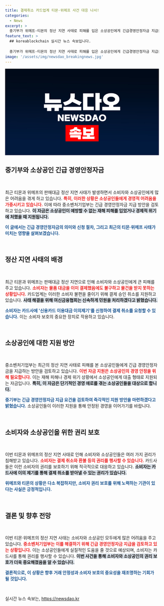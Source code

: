 ```yaml
---
title: 결제취소 카드업계 티몬·위메프 사건 대응 나서!
categories:
  - News
excerpt: >
  중기부가 위메프·티몬의 정산 지연 사태로 피해를 입은 소상공인에게 긴급경영안정자금 지급을 검토 중이다. 이로 인해 소비자 불편 해소와 경영 지원이 동시에 이뤄질 전망이다.
feature_text: >
  ## koreablockchain 실시간 뉴스 속보입니다.

  중기부가 위메프·티몬의 정산 지연 사태로 피해를 입은 소상공인에게 긴급경영안정자금 지급을 검토 중이다. 이로 인해 소비자 불편 해소와 경영 지원이 동시에 이뤄질 전망이다.
image: '/assets/img/newsdao_breakingnews.jpg'
---
```


<p><img src="/assets/img/newsdao_breakingnews.jpg" alt="koreablockchain 속보" /></p>

<h2 data-ke-size="size26">중기부와 소상공인 긴급 경영안정자금</h2>

<p data-ke-size="size16">&nbsp;</p>  

<p>최근 티몬과 위메프의 판매대금 정산 지연 사태가 발생하면서 소비자와 소상공인에게 많은 어려움을 겪게 하고 있습니다. <b><span style="color: #ee2323;">특히, 이러한 상황은 소상공인들에게 경영적 어려움을 가중시키고 있습니다.</span></b> 이에 따라 중소벤처기업부는 긴급 경영안정자금 지급 방안을 검토하고 있습니다. <b><span style="background-color: #21538527;">이 자금은 소상공인이 예방할 수 없는 재해 피해를 입었거나 경제적 위기에 처했을 때 지원됩니다.</span></b> </p>

<p><b><span style="color: #1a5490;">이 글에서는 긴급 경영안정자금의 의미와 신청 절차, 그리고 최근의 티몬·위메프 사태가 미치는 영향을 살펴보겠습니다.</span></b> </p>

<p data-ke-size="size16">&nbsp;</p>

<h2 data-ke-size="size26">정산 지연 사태의 배경</h2>

<p data-ke-size="size16">&nbsp;</p>

<p>최근 티몬과 위메프는 판매대금 정산 지연으로 인해 소비자와 소상공인에게 큰 피해를 주고 있습니다. <b><span style="color: #ee2323;">소비자는 물품 대금을 이미 결제했음에도 불구하고 물건을 받지 못하는 상황입니다.</span></b> 카드업계는 이러한 소비자 불편을 줄이기 위해 결제 승인 취소를 지원하고 있습니다. <b><span style="background-color: #21538527;">사태 해결을 위해 여신금융협회는 신속하게 민원을 처리하겠다고 밝혔습니다.</span></b> </p>

<p><b><span style="color: #1a5490;">소비자는 카드사에 '신용카드 이용대금 이의제기'를 신청하여 결제 취소를 요청할 수 있습니다.</span></b> 이는 소비자 보호의 중요한 장치로 작용하고 있습니다.</p>

<p data-ke-size="size16">&nbsp;</p>

<h2 data-ke-size="size26">소상공인에 대한 지원 방안</h2>

<p data-ke-size="size16">&nbsp;</p>

<p>중소벤처기업부는 최근의 정산 지연 사태로 피해를 본 소상공인들에게 긴급 경영안정자금을 지급하는 방안을 검토하고 있습니다. <b><span style="color: #ee2323;">이번 자금 지원은 소상공인의 경영 안정을 위해 필요합니다.</span></b> 이는 재해 피해나 경제 위기 상황에서 소상공인에게 대출 형태로 지원되는 자금입니다. <b><span style="background-color: #21538527;">특히, 이 자금은 단기적인 경영 애로를 겪는 소상공인들을 대상으로 합니다.</span></b> </p>

<p><b><span style="color: #1a5490;">중기부는 긴급 경영안정자금 지급 요건을 검토하여 즉각적인 지원 방안을 마련하겠다고 밝혔습니다.</span></b> 소상공인들이 이러한 지원을 통해 안정된 경영을 이어가기를 바랍니다.</p>

<p data-ke-size="size16">&nbsp;</p>

<h2 data-ke-size="size26">소비자와 소상공인을 위한 권리 보호</h2>

<p data-ke-size="size16">&nbsp;</p>

<p>이번 티몬과 위메프의 정산 지연 사태로 인해 소비자와 소상공인들은 여러 가지 권리가 침해받고 있습니다. <b><span style="color: #ee2323;">소비자는 결제 취소와 환불 등의 권리를 행사할 수 있습니다.</span></b> 카드사들은 이런 소비자의 권리를 보호하기 위해 적극적으로 대응하고 있습니다. <b><span style="background-color: #21538527;">소비자는 카드사에 이의 제기를 통해 결제 취소를 받아낼 수 있는 권리가 있습니다.</span></b> </p>

<p><b><span style="color: #1a5490;">위메프와 티몬의 상황은 다소 복잡하지만, 소비자 권리 보호를 위해 노력하는 기관이 있다는 사실은 긍정적입니다.</span></b></p>

<p data-ke-size="size16">&nbsp;</p>

<h2 data-ke-size="size26">결론 및 향후 전망</h2>

<p data-ke-size="size16">&nbsp;</p>

<p>이번 티몬·위메프의 정산 지연 사태는 소비자와 소상공인 모두에게 많은 어려움을 주고 있습니다. <b><span style="color: #ee2323;">중소벤처기업부는 이를 해결하기 위해 긴급 경영안정자금 지급을 검토하고 있는 상황입니다.</span></b> 이는 소상공인들에게 실질적인 도움을 줄 것으로 예상되며, 소비자는 카드사를 통해 권리를 행사할 수 있습니다. <b><span style="background-color: #21538527;">이번 사건을 통해 소비자와 소상공인의 권리 보호가 더욱 중요해졌음을 알 수 있습니다.</span></b> </p>

<p><b><span style="color: #1a5490;">결론적으로, 이 상황은 향후 거래 안정성과 소비자 보호의 중요성을 재조명하는 기회가 될 것입니다.</span></b></p>

<p data-ke-size="size16">&nbsp;</p>
실시간 뉴스 속보는, <a href="https://newsdao.kr" rel="dofollow">https://newsdao.kr</a>


